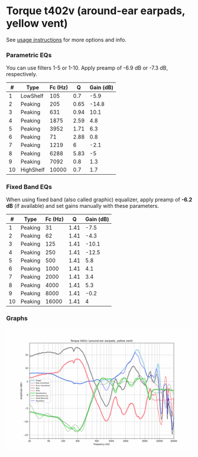 # Torque t402v (around-ear earpads, yellow vent)
See [usage instructions](https://github.com/jaakkopasanen/AutoEq#usage) for more options and info.

### Parametric EQs
You can use filters 1-5 or 1-10. Apply preamp of -6.9 dB or -7.3 dB, respectively.

|   # | Type      |   Fc (Hz) |    Q |   Gain (dB) |
|-----|-----------|-----------|------|-------------|
|   1 | LowShelf  |       105 | 0.7  |        -5.9 |
|   2 | Peaking   |       205 | 0.65 |       -14.8 |
|   3 | Peaking   |       631 | 0.94 |        10.1 |
|   4 | Peaking   |      1875 | 2.59 |         4.8 |
|   5 | Peaking   |      3952 | 1.71 |         6.3 |
|   6 | Peaking   |        71 | 2.88 |         0.8 |
|   7 | Peaking   |      1219 | 6    |        -2.1 |
|   8 | Peaking   |      6288 | 5.83 |        -5   |
|   9 | Peaking   |      7092 | 0.8  |         1.3 |
|  10 | HighShelf |     10000 | 0.7  |         1.7 |

### Fixed Band EQs
When using fixed band (also called graphic) equalizer, apply preamp of **-6.2 dB** (if available) and set gains manually with these parameters.

|   # | Type    |   Fc (Hz) |    Q |   Gain (dB) |
|-----|---------|-----------|------|-------------|
|   1 | Peaking |        31 | 1.41 |        -7.5 |
|   2 | Peaking |        62 | 1.41 |        -4.3 |
|   3 | Peaking |       125 | 1.41 |       -10.1 |
|   4 | Peaking |       250 | 1.41 |       -12.5 |
|   5 | Peaking |       500 | 1.41 |         5.8 |
|   6 | Peaking |      1000 | 1.41 |         4.1 |
|   7 | Peaking |      2000 | 1.41 |         3.4 |
|   8 | Peaking |      4000 | 1.41 |         5.3 |
|   9 | Peaking |      8000 | 1.41 |        -0.2 |
|  10 | Peaking |     16000 | 1.41 |         4   |

### Graphs
![](./Torque%20t402v%20(around-ear%20earpads,%20yellow%20vent).png)
